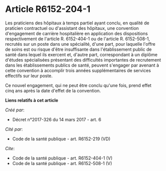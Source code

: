 # Article R6152-204-1

Les praticiens des hôpitaux à temps partiel ayant conclu, en qualité de praticien contractuel ou d'assistant des hôpitaux,
une convention d'engagement de carrière hospitalière en application des dispositions respectivement de l'article R.
6152-404-1 ou de l'article R. 6152-508-1, recrutés sur un poste dans une spécialité, d'une part, pour laquelle l'offre de
soins est ou risque d'être insuffisante dans l'établissement public de santé dans lequel ils exercent et, d'autre part,
correspondant à un diplôme d'études spécialisées présentant des difficultés importantes de recrutement dans les
établissements publics de santé, peuvent s'engager par avenant à cette convention à accomplir trois années supplémentaires de
services effectifs sur leur poste. 

Ce nouvel engagement, qui ne peut être conclu qu'une fois, prend effet cinq ans après la date d'effet de la convention.

**Liens relatifs à cet article**

_Créé par_:

  - Décret n°2017-326 du 14 mars 2017 - art. 6

_Cité par_:

  - Code de la santé publique - art. R6152-219 (VD)

_Cite_:

  - Code de la santé publique - art. R6152-404-1 (V)
  - Code de la santé publique - art. R6152-508-1 (V)
